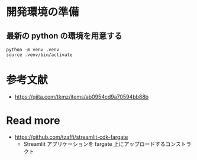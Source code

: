 # 開発環境の準備

## 最新の python の環境を用意する

```
python -m venv .venv
source .venv/bin/activate
```

# 参考文献

- https://qiita.com/tkmz/items/ab0954cd9a70594bb88b

# Read more

- https://github.com/tzaffi/streamlit-cdk-fargate
  - Streamlit アプリケーションを fargate 上にアップロードするコンストラクト
